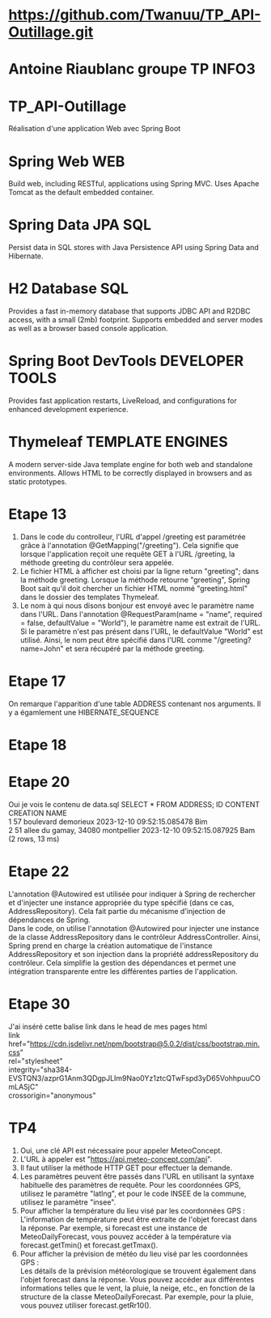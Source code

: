 # https://github.com/Twanuu/TP_API-Outillage.git
# Antoine Riaublanc groupe TP INFO3


# TP_API-Outillage
Réalisation d'une application Web avec Spring Boot

# Spring Web WEB
Build web, including RESTful, applications using Spring MVC. Uses Apache Tomcat as the default embedded container.

# Spring Data JPA SQL
Persist data in SQL stores with Java Persistence API using Spring Data and Hibernate.

# H2 Database SQL
Provides a fast in-memory database that supports JDBC API and R2DBC access, with a small (2mb) footprint. Supports embedded and server modes as well as a browser based console application.

# Spring Boot DevTools DEVELOPER TOOLS
Provides fast application restarts, LiveReload, and configurations for enhanced development experience.

# Thymeleaf TEMPLATE ENGINES
A modern server-side Java template engine for both web and standalone environments. Allows HTML to be correctly displayed in browsers and as static prototypes.

# Etape 13
1. Dans le code du controlleur, l'URL d'appel /greeting est paramétrée grâce à l'annotation @GetMapping("/greeting"). Cela signifie que lorsque l'application reçoit une requête GET à l'URL /greeting, la méthode greeting du contrôleur sera appelée.
2. Le fichier HTML à afficher est choisi par la ligne return "greeting"; dans la méthode greeting. Lorsque la méthode retourne "greeting", Spring Boot sait qu'il doit chercher un fichier HTML nommé "greeting.html" dans le dossier des templates Thymeleaf.
3. Le nom à qui nous disons bonjour est envoyé avec le paramètre name dans l'URL. Dans l'annotation @RequestParam(name = "name", required = false, defaultValue = "World"), le paramètre name est extrait de l'URL. Si le paramètre n'est pas présent dans l'URL, le defaultValue "World" est utilisé. Ainsi, le nom peut être spécifié dans l'URL comme "/greeting?name=John" et sera récupéré par la méthode greeting.

# Etape 17
On remarque l'apparition d'une table ADDRESS contenant nos arguments.
Il y a égamlement une HIBERNATE_SEQUENCE

# Etape 18

# Etape 20
Oui je vois le contenu de data.sql
SELECT * FROM ADDRESS;
ID  	CONTENT  	CREATION  	NAME   
1	57 boulevard demorieux	2023-12-10 09:52:15.085478	Bim  
2	51 allee du gamay, 34080 montpellier	2023-12-10 09:52:15.087925	Bam  
(2 rows, 13 ms)

# Etape 22
L'annotation @Autowired est utilisée pour indiquer à Spring de rechercher et d'injecter une instance appropriée du type spécifié (dans ce cas, AddressRepository). Cela fait partie du mécanisme d'injection de dépendances de Spring.  
Dans le code, on utilise l'annotation @Autowired pour injecter une instance de la classe AddressRepository dans le contrôleur AddressController. Ainsi, Spring prend en charge la création automatique de l'instance AddressRepository et son injection dans la propriété addressRepository du contrôleur. Cela simplifie la gestion des dépendances et permet une intégration transparente entre les différentes parties de l'application.

# Etape 30
J'ai inséré cette balise link dans le head de mes pages html  
link href="https://cdn.jsdelivr.net/npm/bootstrap@5.0.2/dist/css/bootstrap.min.css"  
          rel="stylesheet"  
          integrity="sha384-EVSTQN3/azprG1Anm3QDgpJLIm9Nao0Yz1ztcQTwFspd3yD65VohhpuuCOmLASjC"  
          crossorigin="anonymous"  

# TP4
1. Oui, une clé API est nécessaire pour appeler MeteoConcept.
2. L'URL à appeler est "https://api.meteo-concept.com/api".
3. Il faut utiliser la méthode HTTP GET pour effectuer la demande.
4. Les paramètres peuvent être passés dans l'URL en utilisant la syntaxe habituelle des paramètres de requête. Pour les coordonnées GPS, utilisez le paramètre "latlng", et pour le code INSEE de la commune, utilisez le paramètre "insee".  
5. Pour afficher la température du lieu visé par les coordonnées GPS :  
L'information de température peut être extraite de l'objet forecast dans la réponse. Par exemple, si forecast est une instance de MeteoDailyForecast, vous pouvez accéder à la température via forecast.getTmin() et forecast.getTmax().
6. Pour afficher la prévision de météo du lieu visé par les coordonnées GPS :  
Les détails de la prévision météorologique se trouvent également dans l'objet forecast dans la réponse. Vous pouvez accéder aux différentes informations telles que le vent, la pluie, la neige, etc., en fonction de la structure de la classe MeteoDailyForecast. Par exemple, pour la pluie, vous pouvez utiliser forecast.getRr10().
